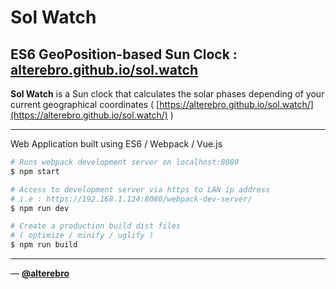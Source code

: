 # Sol Watch 

## ES6 GeoPosition-based Sun Clock : [alterebro.github.io/sol.watch](https://alterebro.github.io/sol.watch/)

**Sol Watch** is a Sun clock that calculates the solar phases depending of your current geographical coordinates ( [https://alterebro.github.io/sol.watch/](https://alterebro.github.io/sol.watch/) ) 

---

Web Application built using ES6 / Webpack / Vue.js

```sh
# Runs webpack development server on localhost:8080
$ npm start

# Access to development server via https to LAN ip address
# i.e : https://192.168.1.134:8080/webpack-dev-server/
$ npm run dev

# Create a production build dist files
# ( optimize / minify / uglify )
$ npm run build
```

---

— **[@alterebro](https://twitter.com/alterebro)**